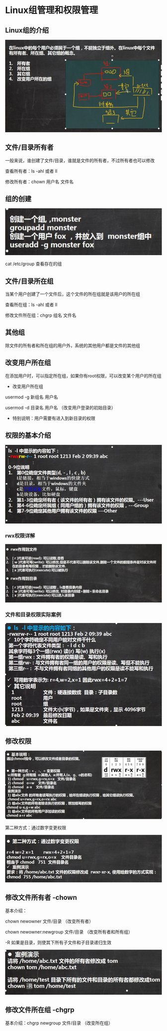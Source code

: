 # Linux组管理和权限管理

## Linux组的介绍

![1646634312533](img/1646634312533.png)

## 文件/目录所有者

一般来说，谁创建了文件/目录，谁就是文件的所有者，不过所有者也可以修改

查看所有者：ls -ahl 或者 ll

修改所有者：chown 用户名 文件名

## 组的创建

![1646634858319](img/1646634858319.png)

cat /etc/group 查看存在的组

## 文件/目录所在组

当某个用户创建了一个文件后，这个文件的所在组就是该用户的所在组

查看所在组：ls -ahl 或者 ll

修改文件所在组：chgrp 组名 文件名

## 其他组

除文件的所有者和所在组的用户外，系统的其他用户都是文件的其他组

## 改变用户所在组

在添加用户时，可以指定所在组，如果你有root权限，可以改变某个用户的所在组

* 改变用户所在组

usermod -g 新组名 用户名

usermod -d 目录名 用户名 （改变用户登录的初始目录）

* 特别说明：用户需要有进入到新目录的权限

## 权限的基本介绍

![1646636490535](img/1646636490535.png)

### rwx权限详解

![1646636514567](img/1646636514567.png)

### 文件和目录权限实际案例

![1646636731856](img/1646636731856.png)

## 修改权限

![1646636894211](img/1646636894211.png)

第二种方式：通过数字变更权限

![1646637075370](img/1646637075370.png)

## 修改文件所有者 -chown

基本介绍：

chown	newowner	文件/目录	（改变所有者）

chown	newowner:newgroup	文件/目录	（改变所有者和所有组）

-R 如果是目录，则使其下所有子文件和子目录递归生效

![1646637391646](img/1646637391646.png)

## 修改文件所在组 -chgrp

基本介绍：chgrp	newgroup	文件/目录	（改变所在组）

